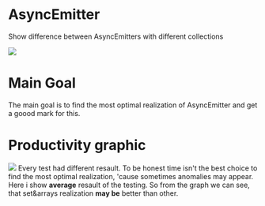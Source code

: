 # AsyncEmitter

Show difference between AsyncEmitters with different collections

![](https://i.ibb.co/1KsRbSq/ae.png)

# Main Goal

The main goal is to find the most optimal realization of AsyncEmitter and get a goood mark for this.  

# Productivity graphic
![](https://i.ibb.co/hmqVPQr/graph.png)
Every test had different resault. To be honest time isn't the best choice to find the most optimal realization, 'cause sometimes anomalies may appear. Here i show **average** resault of the testing. So from the graph we can see, that set&arrays realization **may be** better than other. 
